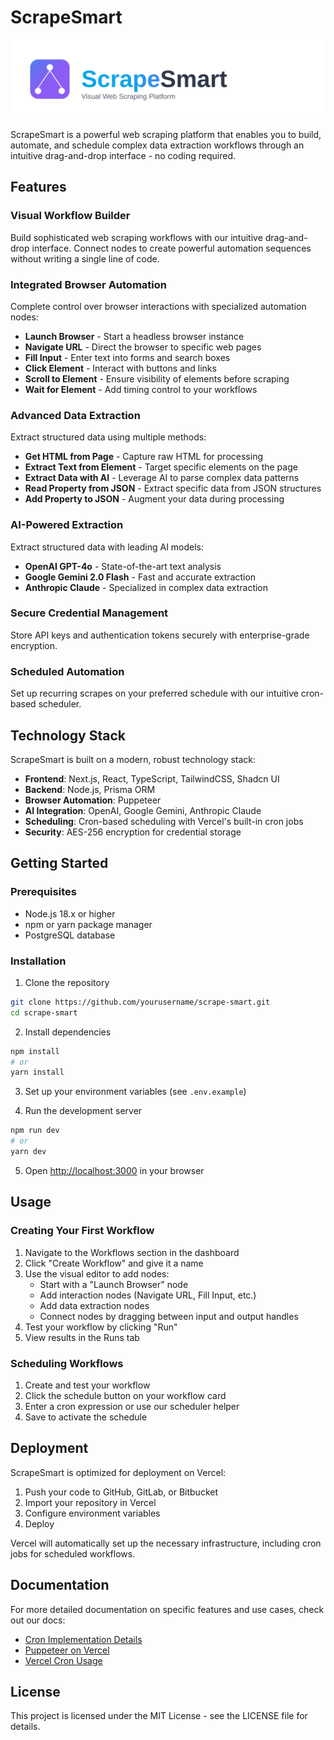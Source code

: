 # ScrapeSmart

<div align="center">
  <img src="public/images/readme-banner.svg" alt="ScrapeSmart Logo" width="800" />
</div>

ScrapeSmart is a powerful web scraping platform that enables you to build, automate, and schedule complex data extraction workflows through an intuitive drag-and-drop interface - no coding required.

## Features

### Visual Workflow Builder
Build sophisticated web scraping workflows with our intuitive drag-and-drop interface. Connect nodes to create powerful automation sequences without writing a single line of code.

### Integrated Browser Automation
Complete control over browser interactions with specialized automation nodes:
- **Launch Browser** - Start a headless browser instance
- **Navigate URL** - Direct the browser to specific web pages
- **Fill Input** - Enter text into forms and search boxes
- **Click Element** - Interact with buttons and links
- **Scroll to Element** - Ensure visibility of elements before scraping
- **Wait for Element** - Add timing control to your workflows

### Advanced Data Extraction
Extract structured data using multiple methods:
- **Get HTML from Page** - Capture raw HTML for processing
- **Extract Text from Element** - Target specific elements on the page
- **Extract Data with AI** - Leverage AI to parse complex data patterns
- **Read Property from JSON** - Extract specific data from JSON structures
- **Add Property to JSON** - Augment your data during processing

### AI-Powered Extraction
Extract structured data with leading AI models:
- **OpenAI GPT-4o** - State-of-the-art text analysis
- **Google Gemini 2.0 Flash** - Fast and accurate extraction
- **Anthropic Claude** - Specialized in complex data extraction

### Secure Credential Management
Store API keys and authentication tokens securely with enterprise-grade encryption.

### Scheduled Automation
Set up recurring scrapes on your preferred schedule with our intuitive cron-based scheduler.

## Technology Stack

ScrapeSmart is built on a modern, robust technology stack:

- **Frontend**: Next.js, React, TypeScript, TailwindCSS, Shadcn UI
- **Backend**: Node.js, Prisma ORM
- **Browser Automation**: Puppeteer
- **AI Integration**: OpenAI, Google Gemini, Anthropic Claude
- **Scheduling**: Cron-based scheduling with Vercel's built-in cron jobs
- **Security**: AES-256 encryption for credential storage

## Getting Started

### Prerequisites

- Node.js 18.x or higher
- npm or yarn package manager
- PostgreSQL database

### Installation

1. Clone the repository
```bash
git clone https://github.com/yourusername/scrape-smart.git
cd scrape-smart
```

2. Install dependencies
```bash
npm install
# or
yarn install
```

3. Set up your environment variables (see `.env.example`)

4. Run the development server
```bash
npm run dev
# or
yarn dev
```

5. Open [http://localhost:3000](http://localhost:3000) in your browser

## Usage

### Creating Your First Workflow

1. Navigate to the Workflows section in the dashboard
2. Click "Create Workflow" and give it a name
3. Use the visual editor to add nodes:
   - Start with a "Launch Browser" node
   - Add interaction nodes (Navigate URL, Fill Input, etc.)
   - Add data extraction nodes
   - Connect nodes by dragging between input and output handles
4. Test your workflow by clicking "Run"
5. View results in the Runs tab

### Scheduling Workflows

1. Create and test your workflow
2. Click the schedule button on your workflow card
3. Enter a cron expression or use our scheduler helper
4. Save to activate the schedule

## Deployment

ScrapeSmart is optimized for deployment on Vercel:

1. Push your code to GitHub, GitLab, or Bitbucket
2. Import your repository in Vercel
3. Configure environment variables
4. Deploy

Vercel will automatically set up the necessary infrastructure, including cron jobs for scheduled workflows.

## Documentation

For more detailed documentation on specific features and use cases, check out our docs:

- [Cron Implementation Details](docs/cron-implementation.md)
- [Puppeteer on Vercel](docs/puppeteer-vercel.md)
- [Vercel Cron Usage](docs/vercel-cron-usage.md)

## License

This project is licensed under the MIT License - see the LICENSE file for details.
